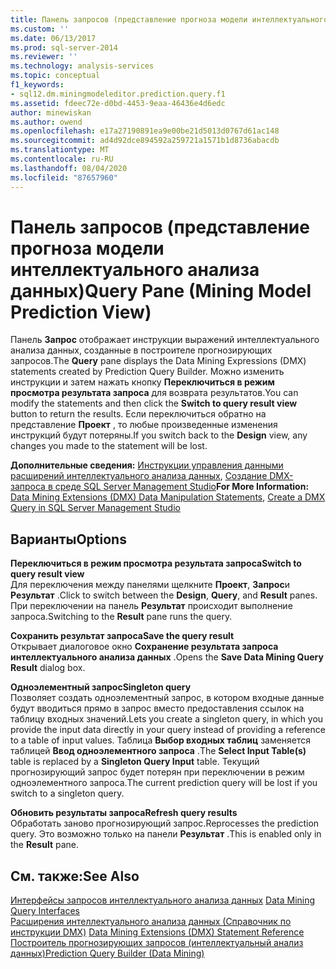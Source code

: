 ```yaml
---
title: Панель запросов (представление прогноза модели интеллектуального анализа данных) | Документация Майкрософт
ms.custom: ''
ms.date: 06/13/2017
ms.prod: sql-server-2014
ms.reviewer: ''
ms.technology: analysis-services
ms.topic: conceptual
f1_keywords:
- sql12.dm.miningmodeleditor.prediction.query.f1
ms.assetid: fdeec72e-d0bd-4453-9eaa-46436e4d6edc
author: minewiskan
ms.author: owend
ms.openlocfilehash: e17a27190891ea9e00be21d5013d0767d61ac148
ms.sourcegitcommit: ad4d92dce894592a259721a1571b1d8736abacdb
ms.translationtype: MT
ms.contentlocale: ru-RU
ms.lasthandoff: 08/04/2020
ms.locfileid: "87657960"
---
```

# <a name="query-pane-mining-model-prediction-view"></a><span data-ttu-id="89cc8-102">Панель запросов (представление прогноза модели интеллектуального анализа данных)</span><span class="sxs-lookup"><span data-stu-id="89cc8-102">Query Pane (Mining Model Prediction View)</span></span>
  <span data-ttu-id="89cc8-103">Панель **Запрос** отображает инструкции выражений интеллектуального анализа данных, созданные в построителе прогнозирующих запросов.</span><span class="sxs-lookup"><span data-stu-id="89cc8-103">The **Query** pane displays the Data Mining Expressions (DMX) statements created by Prediction Query Builder.</span></span> <span data-ttu-id="89cc8-104">Можно изменить инструкции и затем нажать кнопку **Переключиться в режим просмотра результата запроса** для возврата результатов.</span><span class="sxs-lookup"><span data-stu-id="89cc8-104">You can modify the statements and then click the **Switch to query result view** button to return the results.</span></span> <span data-ttu-id="89cc8-105">Если переключиться обратно на представление **Проект** , то любые произведенные изменения инструкций будут потеряны.</span><span class="sxs-lookup"><span data-stu-id="89cc8-105">If you switch back to the **Design** view, any changes you made to the statement will be lost.</span></span>  
  
 <span data-ttu-id="89cc8-106">**Дополнительные сведения:** [Инструкции управления данными расширений интеллектуального анализа данных](/sql/dmx/dmx-statements-data-manipulation), [Создание DMX-запроса в среде SQL Server Management Studio](data-mining/create-a-dmx-query-in-sql-server-management-studio.md)</span><span class="sxs-lookup"><span data-stu-id="89cc8-106">**For More Information:** [Data Mining Extensions &#40;DMX&#41; Data Manipulation Statements](/sql/dmx/dmx-statements-data-manipulation), [Create a DMX Query in SQL Server Management Studio](data-mining/create-a-dmx-query-in-sql-server-management-studio.md)</span></span>  
  
## <a name="options"></a><span data-ttu-id="89cc8-107">Варианты</span><span class="sxs-lookup"><span data-stu-id="89cc8-107">Options</span></span>  
 <span data-ttu-id="89cc8-108">**Переключиться в режим просмотра результата запроса**</span><span class="sxs-lookup"><span data-stu-id="89cc8-108">**Switch to query result view**</span></span>  
 <span data-ttu-id="89cc8-109">Для переключения между панелями щелкните **Проект**, **Запрос**и **Результат** .</span><span class="sxs-lookup"><span data-stu-id="89cc8-109">Click to switch between the **Design**, **Query**, and **Result** panes.</span></span> <span data-ttu-id="89cc8-110">При переключении на панель **Результат** происходит выполнение запроса.</span><span class="sxs-lookup"><span data-stu-id="89cc8-110">Switching to the **Result** pane runs the query.</span></span>  
  
 <span data-ttu-id="89cc8-111">**Сохранить результат запроса**</span><span class="sxs-lookup"><span data-stu-id="89cc8-111">**Save the query result**</span></span>  
 <span data-ttu-id="89cc8-112">Открывает диалоговое окно **Сохранение результата запроса интеллектуального анализа данных** .</span><span class="sxs-lookup"><span data-stu-id="89cc8-112">Opens the **Save Data Mining Query Result** dialog box.</span></span>  
  
 <span data-ttu-id="89cc8-113">**Одноэлементный запрос**</span><span class="sxs-lookup"><span data-stu-id="89cc8-113">**Singleton query**</span></span>  
 <span data-ttu-id="89cc8-114">Позволяет создать одноэлементный запрос, в котором входные данные будут вводиться прямо в запрос вместо предоставления ссылок на таблицу входных значений.</span><span class="sxs-lookup"><span data-stu-id="89cc8-114">Lets you create a singleton query, in which you provide the input data directly in your query instead of providing a reference to a table of input values.</span></span> <span data-ttu-id="89cc8-115">Таблица **Выбор входных таблиц** заменяется таблицей **Ввод одноэлементного запроса** .</span><span class="sxs-lookup"><span data-stu-id="89cc8-115">The **Select Input Table(s)** table is replaced by a **Singleton Query Input** table.</span></span> <span data-ttu-id="89cc8-116">Текущий прогнозирующий запрос будет потерян при переключении в режим одноэлементного запроса.</span><span class="sxs-lookup"><span data-stu-id="89cc8-116">The current prediction query will be lost if you switch to a singleton query.</span></span>  
  
 <span data-ttu-id="89cc8-117">**Обновить результаты запроса**</span><span class="sxs-lookup"><span data-stu-id="89cc8-117">**Refresh query results**</span></span>  
 <span data-ttu-id="89cc8-118">Обработать заново прогнозирующий запрос.</span><span class="sxs-lookup"><span data-stu-id="89cc8-118">Reprocesses the prediction query.</span></span> <span data-ttu-id="89cc8-119">Это возможно только на панели **Результат** .</span><span class="sxs-lookup"><span data-stu-id="89cc8-119">This is enabled only in the **Result** pane.</span></span>  
  
## <a name="see-also"></a><span data-ttu-id="89cc8-120">См. также:</span><span class="sxs-lookup"><span data-stu-id="89cc8-120">See Also</span></span>  
 <span data-ttu-id="89cc8-121">[Интерфейсы запросов интеллектуального анализа данных](data-mining/data-mining-query-tools.md) </span><span class="sxs-lookup"><span data-stu-id="89cc8-121">[Data Mining Query Interfaces](data-mining/data-mining-query-tools.md) </span></span>  
 <span data-ttu-id="89cc8-122">[Расширения интеллектуального анализа данных &#40;Справочник по инструкции DMX&#41;](/sql/dmx/data-mining-extensions-dmx-statements) </span><span class="sxs-lookup"><span data-stu-id="89cc8-122">[Data Mining Extensions &#40;DMX&#41; Statement Reference](/sql/dmx/data-mining-extensions-dmx-statements) </span></span>  
 [<span data-ttu-id="89cc8-123">Построитель прогнозирующих запросов (интеллектуальный анализ данных)</span><span class="sxs-lookup"><span data-stu-id="89cc8-123">Prediction Query Builder &#40;Data Mining&#41;</span></span>](prediction-query-builder-data-mining.md)  
  
  
